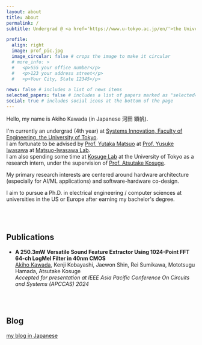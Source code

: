 ```yaml
---
layout: about
title: about
permalink: /
subtitle: Undergrad @ <a href='https://www.u-tokyo.ac.jp/en/'>the University of Tokyo</a>

profile:
  align: right
  image: prof_pic.jpg
  image_circular: false # crops the image to make it circular
  # more_info: >
  #   <p>555 your office number</p>
  #   <p>123 your address street</p>
  #   <p>Your City, State 12345</p>

news: false # includes a list of news items
selected_papers: false # includes a list of papers marked as "selected={true}"
social: true # includes social icons at the bottom of the page
---
```


Hello, my name is Akiho Kawada (in Japanese 河田 顕帆).

I'm currently an undergrad (4th year) at [Systems Innovation, Faculty of Engineering, the University of Tokyo](https://www.si.t.u-tokyo.ac.jp/). <br>
I am fortunate to be advised by [Prof. Yutaka Matsuo](http://ymatsuo.com/index.html) at [Prof. Yusuke Iwasawa](https://sites.google.com/view/yusuke-iwasawa/home) at [Matsuo-Iwasawa Lab](https://weblab.t.u-tokyo.ac.jp/en/). <br>
I am also spending some time at [Kosuge Lab](https://klab.t.u-tokyo.ac.jp/) at the University of Tokyo as a research intern, under the supervision of [Prof. Atsutake Kosuge](https://sites.google.com/view/atsutakekosuge/).

My primary research interests are centered around hardware architecture (especially for AI/ML applications) and software-hardware co-design.

I aim to pursue a Ph.D. in electrical engineering / computer sciences at universities in the US or Europe after earning my bachelor's degree.
<br>
<br>
<br>
<br>



## Publications

- __A 250.3mW Versatile Sound Feature Extractor Using 1024-Point FFT 64-ch LogMel Filter in 40nm CMOS__ <br>
  <u>Akiho Kawada</u>, Kenji Kobayashi, Jaewon Shin, Rei Sumikawa, Mototsugu Hamada, Atsutake Kosuge <br>
  *Accepted for presentation at IEEE Asia Pacific Conference On Circuits and Systems (APCCAS) 2024*
<br>
<br>

## Blog
[my blog in Japanese](https://takeshiho0531.hatenablog.com/)
